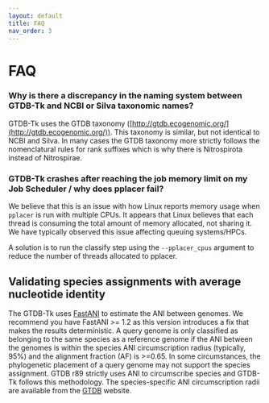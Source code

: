 ```yaml
---
layout: default
title: FAQ
nav_order: 3
---
```



# FAQ

### Why is there a discrepancy in the naming system between GTDB-Tk and NCBI or Silva taxonomic names?  

GTDB-Tk uses the GTDB taxonomy ([http://gtdb.ecogenomic.org/](http://gtdb.ecogenomic.org/)). 
This taxonomy is similar, but not identical to NCBI and Silva. 
In many cases the GTDB taxonomy more strictly follows the nomenclatural rules for rank suffixes which is why there is Nitrospirota instead of Nitrospirae.

### GTDB-Tk crashes after reaching the job memory limit on my Job Scheduler / why does pplacer fail?    

We believe that this is an issue with how Linux reports memory usage when `pplacer` is run with multiple CPUs. 
It appears that Linux believes that each thread is consuming the total amount of memory allocated, not sharing it. We have typically observed this issue affecting queuing systems/HPCs.

A solution is to run the classify step using the `--pplacer_cpus` argument to reduce the number of threads allocated to pplacer.


## Validating species assignments with average nucleotide identity

The GTDB-Tk uses [FastANI](https://github.com/ParBLiSS/FastANI) to estimate the ANI between genomes. We  recommend you have FastANI >= 1.2 as this version introduces a fix that makes the results deterministic. A query genome is only classified as belonging to the same species as a reference genome if the ANI between the genomes is within the species ANI circumscription radius (typically, 95%) and the alignment fraction (AF) is >=0.65. In some circumstances, the phylogenetic placement of a query genome may not support the species assignment. GTDB r89 strictly uses ANI to circumscribe species and GTDB-Tk follows this methodology. The species-specific ANI circumscription radii are available from the [GTDB](https://gtdb.ecogenomic.org/) website.